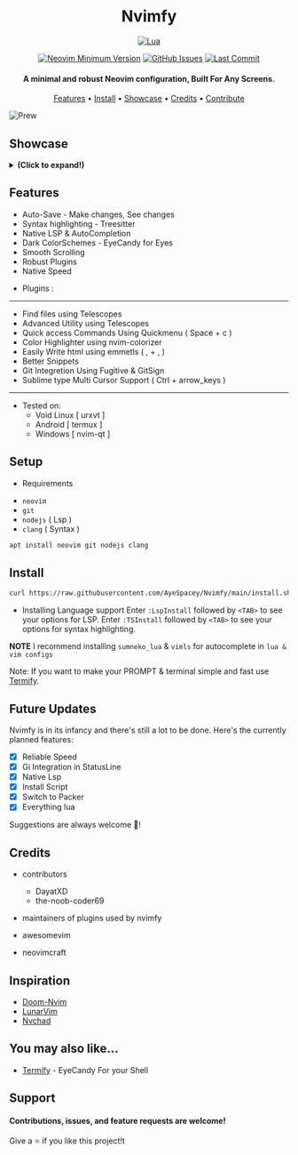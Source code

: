 <h1 align="center">Nvimfy</h1>

<div align="center">

[![Lua](https://img.shields.io/badge/Made%20with%20Lua-blueviolet.svg?style=for-the-badge&logo=lua)](https://lua.org)

</div>
 
<div align="center">

[![Neovim Minimum Version](https://img.shields.io/badge/Neovim-0.5+-blueviolet.svg?style=flat-square&logo=Neovim&logoColor=white)](https://github.com/neovim/neovim)
[![GitHub Issues](https://img.shields.io/github/issues/AyeSpacey/Nvimfy.svg?style=flat-square&label=Issues&color=fc0330)](https://github.com/AyeSpacey/Nvimfy/issues)
[![Last Commit](https://img.shields.io/github/last-commit/AyeSpacey/Nvimfy.svg?style=flat-square&label=Last%20Commit&color=fc0330)](https://github.com/AyeSpacey/Nvimfy/pulse)

</div>

<h4 align="center">A minimal and robust Neovim configuration, Built For Any Screens.</h4>

<p align="center">
  <a href="#features">Features</a> •
  <a href="#setup">Install</a> •
  <a href="#showcase">Showcase</a> •
  <a href="#credits">Credits</a> •
  <a href="#support">Contribute</a>
</p>

![Prew](https://raw.githubusercontent.com/AyeSpacey/repo-conf/main/nvimfy/color3.png)

## Showcase

<details><summary> <b>(Click to expand!)</b></summary>
![Prew](https://raw.githubusercontent.com/AyeSpacey/repo-conf/main/nvimfy/startify.jpg)
![Prew](https://raw.githubusercontent.com/AyeSpacey/repo-conf/main/nvimfy/color1.jpg)
![Prew](https://raw.githubusercontent.com/AyeSpacey/repo-conf/main/nvimfy/comp.jpg)
![Prew](https://raw.githubusercontent.com/AyeSpacey/repo-conf/main/nvimfy/treesit.jpg)
![Prew](https://raw.githubusercontent.com/AyeSpacey/repo-conf/main/nvimfy/telescope.jpg)
![Prew](https://raw.githubusercontent.com/AyeSpacey/repo-conf/main/nvimfy/css.jpg)
![Prew](https://raw.githubusercontent.com/AyeSpacey/repo-conf/main/nvimfy/bash.jpg)
![Prew](https://raw.githubusercontent.com/AyeSpacey/repo-conf/main/nvimfy/term.jpg)
![Prew](https://raw.githubusercontent.com/AyeSpacey/repo-conf/main/nvimfy/quickmenu.jpg)
![Prew](https://raw.githubusercontent.com/AyeSpacey/repo-conf/main/nvimfy/color2.jpg)
![Prew](https://raw.githubusercontent.com/AyeSpacey/repo-conf/main/nvimfy/color3.jpg)
![Prew](https://raw.githubusercontent.com/AyeSpacey/repo-conf/main/nvimfy/color4.jpg)
![Prew](https://raw.githubusercontent.com/AyeSpacey/repo-conf/main/nvimfy/color5.jpg)
</details>

## Features
* Auto-Save - Make changes, See changes
* Syntax highlighting - Treesitter
* Native LSP & AutoCompletion
* Dark ColorSchemes - EyeCandy for Eyes
* Smooth Scrolling
* Robust Plugins
* Native Speed

- Plugins :
----
 * Find files using Telescopes
 * Advanced Utility using Telescopes
 * Quick access Commands Using Quickmenu                 ( Space + c )
 * Color Highlighter using nvim-colorizer
 * Easily Write html using emmetls                           ( , + , )
 * Better Snippets
 * Git Integretion Using Fugitive & GitSign
 * Sublime type Multi Cursor Support             ( Ctrl + arrow_keys )
----

* Tested on:
  - Void Linux [ urxvt ]
  - Android  [ termux ]
  - Windows [ nvim-qt ]

## Setup
- Requirements
* `neovim`
* `git`
* `nodejs`     ( Lsp )
* `clang`   ( Syntax )
```bash
apt install neovim git nodejs clang
``` 
## Install
```bash
curl https://raw.githubusercontent.com/AyeSpacey/Nvimfy/main/install.sh | bash
```

- Installing Language support
Enter `:LspInstall` followed by `<TAB>` to see your options for LSP.
Enter `:TSInstall` followed by `<TAB>` to see your options for syntax highlighting.

**NOTE** I recommend installing `sumneko_lua` & `vimls` for autocomplete in `lua & vim configs`

Note: If you want to make your PROMPT & terminal simple and fast use [Termify](https://github.com/AyeSpacey/Termify-Termux). 

## Future Updates
Nvimfy is in its infancy and there's still a lot to be done. Here's the currently planned features:

- [x] Reliable Speed
- [x] Gi Integration in StatusLine
- [x] Native Lsp
- [X] Install Script
- [x] Switch to Packer
- [x] Everything lua

Suggestions are always welcome :slightly_smiling_face:!

## Credits

* contributors
  - DayatXD
  - the-noob-coder69

* maintainers of plugins used by nvimfy
* awesomevim
* neovimcraft

## Inspiration

- [Doom-Nvim](https://github.com/NTBBloodbath/doom-nvim)
- [LunarVim](https://github.com/LunarVim/LunarVim)
- [Nvchad](https://github.com/NvChad/NvChad)

## You may also like...

- [Termify](https://github.com/AyeSpacey/Termify)  - EyeCandy For your Shell

## Support
#### Contributions, issues, and feature requests are welcome!
Give a ⭐️ if you like this project!t
